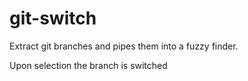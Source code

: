# git-switch

Extract git branches and pipes them into a fuzzy finder. 

Upon selection the branch is switched
